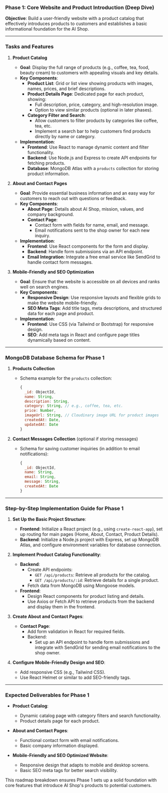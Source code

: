 ### Phase 1: Core Website and Product Introduction (Deep Dive)

**Objective**: Build a user-friendly website with a product catalog that effectively introduces products to customers and establishes a basic informational foundation for the AI Shop.

---

### **Tasks and Features**

1. **Product Catalog**
   - **Goal**: Display the full range of products (e.g., coffee, tea, food, beauty cream) to customers with appealing visuals and key details.
   - **Key Components**:
     - **Product List**: Grid or list view showing products with images, names, prices, and brief descriptions.
     - **Product Details Page**: Dedicated page for each product, showing:
       - Full description, price, category, and high-resolution image.
       - Option to view similar products (optional in later phases).
     - **Category Filter and Search**:
       - Allow customers to filter products by categories like coffee, tea, etc.
       - Implement a search bar to help customers find products directly by name or category.
   - **Implementation**:
     - **Frontend**: Use React to manage dynamic content and filter functionality.
     - **Backend**: Use Node.js and Express to create API endpoints for fetching products.
     - **Database**: MongoDB Atlas with a `products` collection for storing product information.

2. **About and Contact Pages**
   - **Goal**: Provide essential business information and an easy way for customers to reach out with questions or feedback.
   - **Key Components**:
     - **About Page**: Details about AI Shop, mission, values, and company background.
     - **Contact Page**:
       - Contact form with fields for name, email, and message.
       - Email notifications sent to the shop owner for each new inquiry.
   - **Implementation**:
     - **Frontend**: Use React components for the form and display.
     - **Backend**: Handle form submissions via an API endpoint.
     - **Email Integration**: Integrate a free email service like SendGrid to handle contact form messages.

3. **Mobile-Friendly and SEO Optimization**
   - **Goal**: Ensure that the website is accessible on all devices and ranks well on search engines.
   - **Key Components**:
     - **Responsive Design**: Use responsive layouts and flexible grids to make the website mobile-friendly.
     - **SEO Meta Tags**: Add title tags, meta descriptions, and structured data for each page and product.
   - **Implementation**:
     - **Frontend**: Use CSS (via Tailwind or Bootstrap) for responsive design.
     - **SEO**: Add meta tags in React and configure page titles dynamically based on content.

---

### **MongoDB Database Schema for Phase 1**

1. **Products Collection**
   - Schema example for the `products` collection:

     ```javascript
     {
       _id: ObjectId,
       name: String,
       description: String,
       category: String, // e.g., coffee, tea, etc.
       price: Number,
       imageUrl: String, // Cloudinary image URL for product images
       createdAt: Date,
       updatedAt: Date
     }
     ```

2. **Contact Messages Collection** (optional if storing messages)
   - Schema for saving customer inquiries (in addition to email notifications):

     ```javascript
     {
       _id: ObjectId,
       name: String,
       email: String,
       message: String,
       createdAt: Date
     }
     ```

---

### **Step-by-Step Implementation Guide for Phase 1**

1. **Set Up the Basic Project Structure**:
   - **Frontend**: Initialize a React project (e.g., using `create-react-app`), set up routing for main pages (Home, About, Contact, Product Details).
   - **Backend**: Initialize a Node.js project with Express, set up MongoDB Atlas, and configure environment variables for database connection.

2. **Implement Product Catalog Functionality**:
   - **Backend**:
     - Create API endpoints:
       - `GET /api/products`: Retrieve all products for the catalog.
       - `GET /api/products/:id`: Retrieve details for a single product.
     - Fetch data from MongoDB using Mongoose models.
   - **Frontend**:
     - Design React components for product listing and details.
     - Use Axios or Fetch API to retrieve products from the backend and display them in the frontend.

3. **Create About and Contact Pages**:
   - **Contact Page**:
     - Add form validation in React for required fields.
     - Backend:
       - Set up an API endpoint to handle form submissions and integrate with SendGrid for sending email notifications to the shop owner.

4. **Configure Mobile-Friendly Design and SEO**:
   - Add responsive CSS (e.g., Tailwind CSS).
   - Use React Helmet or similar to add SEO-friendly tags.

---

### **Expected Deliverables for Phase 1**

- **Product Catalog**:
  - Dynamic catalog page with category filters and search functionality.
  - Product details page for each product.

- **About and Contact Pages**:
  - Functional contact form with email notifications.
  - Basic company information displayed.

- **Mobile-Friendly and SEO Optimized Website**:
  - Responsive design that adapts to mobile and desktop screens.
  - Basic SEO meta tags for better search visibility. 

This roadmap breakdown ensures Phase 1 sets up a solid foundation with core features that introduce AI Shop's products to potential customers.